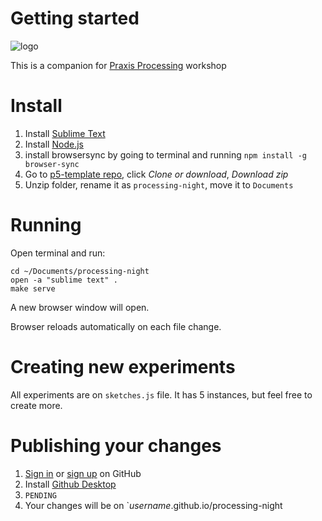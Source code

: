 # Getting started

![logo](https://praxis.nyc/assets/favicons/apple-touch-icon.png)

This is a companion for [Praxis Processing](https://praxis.nyc/processing) workshop

# Install

1. Install [Sublime Text](https://www.sublimetext.com/)
2. Install [Node.js](https://nodejs.org/en/download/)
3. install browsersync by going to terminal and running `npm install -g browser-sync`
4. Go to [p5-template repo](https://github.com/praxisnyc/p5js-template), click *Clone or download*, *Download zip*
5. Unzip folder, rename it as `processing-night`, move it to `Documents`

# Running 

Open terminal and run:

```
cd ~/Documents/processing-night
open -a "sublime text" .
make serve
```

A new browser window will open. 

Browser reloads automatically on each file change.

# Creating new experiments

All experiments are on `sketches.js` file. It has 5 instances, but feel free to create more. 


# Publishing your changes

1. [Sign in](https://github.com/login) or [sign up](https://github.com/join?source=header-home) on GitHub 
2. Install [Github Desktop](https://desktop.github.com/)
3. `PENDING`
4. Your changes will be on `*username*.github.io/processing-night


